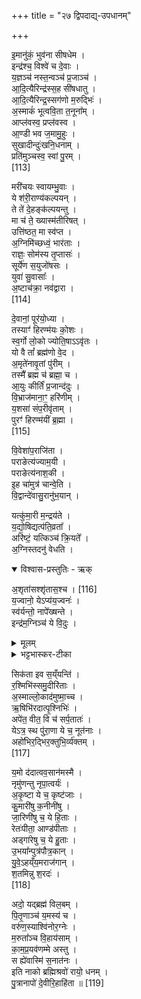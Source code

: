 +++
title = "२७ द्विपदाद्य्-उपधानम्"

+++

इ॒मानु॑कं॒ भुव॑ना सीषधेम ।  
इन्द्र॑श्च॒ विश्वे॑ च दे॒वाः ।  
य॒ज्ञञ्च॑ नस्त॒न्वञ्च॑ प्र॒जाञ्च॑ ।  
आ॒दि॒त्यैरिन्द्र॑स्स॒ह सी॑षधातु ।  
आ॒दि॒त्यैरिन्द्र॒स्सग॑णो म॒रुद्भिः॑ ।  
अ॒स्माकं॑ भूत्ववि॒ता त॒नूना᳚म् ।  
आप्ल॑वस्व॒ प्रप्ल॑वस्व ।  
आ॒ण्डी भव ज॒मामु॒हुः ।  
सुखादीन्दुः॑खनि॒धनाम् ।  
प्रति॑मुञ्चस्व॒ स्वां पु॒रम् ।  
[113]




मरी॑चयः स्वायम्भु॒वाः ।  
ये श॑री॒राण्य॑कल्पयन् ।  
ते ते॑ दे॒हङ्क॑ल्पयन्तु ।  
मा च॑ ते॒ ख्यास्म॑तीरिषत् ।  
उत्ति॑ष्ठत॒ मा स्व॑प्त ।  
अ॒ग्निमि॑च्छध्वं॒ भार॑ताः ।  
राज्ञः॒ सोम॑स्य तृ॒प्तासः॑ ।  
सूर्ये॑ण स॒युजो॑षसः ।  
युवा॑ सु॒वासाः᳚ ।  
अ॒ष्टाच॑क्रा॒ नव॑द्वारा ।  
[114]




दे॒वानां॒ पूर॑यो॒ध्या ।  
तस्याꣳ॑ हिरण्म॑यः को॒शः ।  
स्व॒र्गो लो॒को ज्योति॒षाऽऽवृ॑तः ।  
यो वै तां᳚ ब्रह्म॑णो वे॒द ।  
अ॒मृते॑नावृ॒तां पु॑रीम् ।  
तस्मै᳚ ब्रह्म च॑ ब्रह्मा॒ च ।  
आ॒युः कीर्तिं॑ प्र॒जान्द॑दुः ।  
वि॒भ्राज॑माना॒ꣳ॒ हरि॑णीम् ।  
य॒शसा॑ संप॒रीवृ॑ताम् ।  
पुरꣳ॑ हिरण्म॑यीं ब्र॒ह्मा ।  
[115]




वि॒वेशा॑प॒राजि॑ता ।  
पराङेत्य॑ज्याम॒यी ।  
पराङेत्य॑नाश॒की ।  
इ॒ह चा॑मुत्र॑ चान्वे॒ति ।  
वि॒द्वान्दे॑वासु॒रानु॑भ॒यान् ।  

यत्कु॑मा॒री म॒न्द्रय॑ते ।  
य॒द्यो॒षिद्यत्प॑ति॒व्रता᳚ ।  
अरि॑ष्टं॒ यत्किञ्च॑ क्रि॒यते᳚ ।  
अ॒ग्निस्तदनु॑ वेधति ।  

<details open><summary>विश्वास-प्रस्तुतिः  - ऋक्</summary>

अ॒शृता॑सश्शृ॑तास॒श्च । [116]  
य॒ज्वानो॒ येऽप्य॑य॒ज्वनः॑ ।  
स्व॑र्यन्तो॒ नापे᳚ख्षन्ते ।  
इन्द्र॑म॒ग्निञ्च॑ ये वि॒दुः ।  
</details>

<details><summary>मूलम्</summary>

अ॒शृता॑सश्शृ॑तास॒श्च । [116]  
य॒ज्वानो॒ येऽप्य॑य॒ज्वनः॑ ।  
स्व॑र्यन्तो॒ नापे᳚ख्षन्ते ।  
इन्द्र॑म॒ग्निञ्च॑ ये वि॒दुः ।  
</details>

<details><summary>भट्टभास्कर-टीका</summary>

अशृतास इति ॥  
**अशृतासो** ऽपक्वा बाल-मूकादयः **शृतासः** पक्वाः शृतवन्तः  
**यज्वानः** श्रुति-स्मृति-विहित-कर्मानुष्ठायिनो  
**ऽयज्वनस्** तद्-विपरीतास्  
ते सर्वेऽपि **स्वर् यन्तो नापेक्षन्ते** - हेतौ शतृप्रत्ययः -  
स्वर्गगमनार्थम् अन्यन् नापेक्षन्ते,  
वक्ष्यमाण-ज्ञान-व्यतिरेकेणान्यत् किञ्चित् स्वर्ग-गमन-साधनं नापेक्षन्ते,  
तेषां तद् एव पर्याप्तम् इति भावः ।  
किं पुनस् तद् इत्याह -  
**इन्द्रम् अग्निं च ये विदुः** शचीपतिं स्वाहापतिं च ये यथावज् जानन्ति ।  
यद् वा - पूर्वोक्तं ब्रह्म-लक्षणम् ईश्वरम् आरुण-केतुकं चाग्निं  
ये यथार्थेन जानन्ति  
तेषां तद् एव ज्ञानं सर्व-श्रेयस्-साधनम् इति ॥१३॥
</details>



सिक॑ता इव स॒य्ँयन्ति॑ ।  
र॒श्मिभि॑स्समु॒दीरि॑ताः ।  
अ॒स्माल्लो॒काद॑मुष्मा॒च्च ।  
ऋ॒षिभि॑रदात्पृ॒श्निभिः॑ ।  
अपे॑त॒ वीत॒ वि च॑ सर्प॒तातः॑ ।  
येऽत्र॒ स्थ पु॑रा॒णा ये च॒ नूत॑नाः ।  
अहो॑भिर॒द्भिर॒क्तुभि॒र्व्य॑क्तम् ।  
[117]




य॒मो द॑दात्वव॒सान॑मस्मै ।  
नृमु॑णन्तु नृपा॒त्वर्यः॑ ।  
अ॒कृ॒ष्टा ये च॒ कृष्ट॑जाः ।  
कु॒मारी॑षु क॒नीनी॑षु ।  
जा॒रिणी॑षु च॒ ये हि॒ताः ।  
रेतः॑पीता॒ आण्ड॑पीताः ।  
अड्गा॑रेषु च॒ ये हु॒ताः ।  
उ॒भया᳚न्पुत्र॑पौत्र॒कान् ।  
यु॒वे॒ऽहय्ँय॒मराज॑गान् ।  
श॒तमिन्नु श॒रदः॑ ।  
[118]




अदो॒ यद्ब्रह्म॑ विल॒बम् ।  
पि॒तृ॒णाञ्च॑ य॒मस्य॑ च ।  
वरु॑ण॒स्याश्वि॑नोर॒ग्नेः ।  
म॒रुता᳚ञ्च वि॒हाय॑साम् ।  
का॒म॒प्र॒यव॑णम्मे अस्तु ।  
स ह्ये॑वास्मि॑ स॒नात॑नः ।  
इति नाको ब्रह्मिश्रवो॑ रायो॒ धनम् ।  
पु॒त्रानापो॑ दे॒वीरि॒हाहि॑ता ॥ [119]


